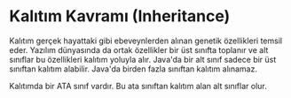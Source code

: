 # Kalıtım Kavramı (Inheritance)

Kalıtım gerçek hayattaki gibi ebeveynlerden alınan genetik özellikleri temsil eder. Yazılım dünyasında da ortak özellikler bir üst sınıfta toplanır ve alt sınıflar bu özellikleri kalıtım yoluyla alır. Java&#39;da bir alt sınıf sadece bir üst sınıftan kalıtım alabilir. Java&#39;da birden fazla sınıftan kalıtım alınamaz.

Kalıtımda bir ATA sınıf vardır. Bu ata sınıftan kalıtım alan alt sınıflar olur.